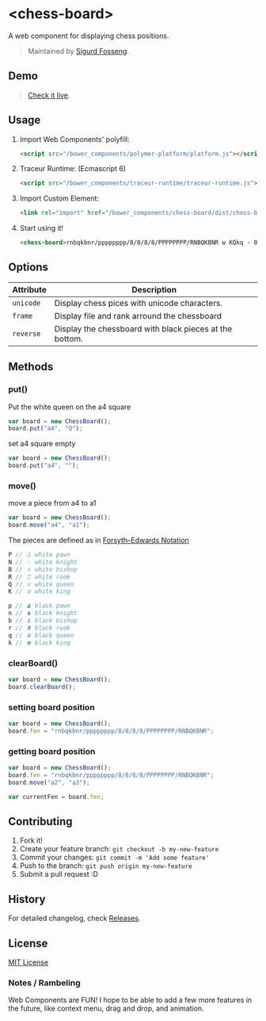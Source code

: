 # &lt;chess-board&gt;

A web component for displaying chess positions.

> Maintained by [Sigurd Fosseng](https://github.com/laat).

## Demo

> [Check it live](http://laat.github.io/chess-board).

## Usage

1. Import Web Components' polyfill:

    ```html
    <script src="/bower_components/polymer-platform/platform.js"></script>
    ```

1. Traceur Runtime:  (Ecmascript 6)

    ```html
    <script src="/bower_components/traceur-runtime/traceur-runtime.js"></script>
    ```

2. Import Custom Element:

    ```html
    <link rel="import" href="/bower_components/chess-board/dist/chess-board.html">
    ```

3. Start using it!

    ```html
    <chess-board>rnbqkbnr/pppppppp/8/8/8/8/PPPPPPPP/RNBQKBNR w KQkq - 0 1</chess-board>
    ```

## Options

Attribute  | Description
---        | ---
`unicode`  | Display chess pices with unicode characters.
`frame`   | Display file and rank arround the chessboard
`reverse`  | Display the chessboard with black pieces at the bottom.

## Methods

### put()
Put the white queen on the a4 square
```js
var board = new ChessBoard();
board.put("a4", "Q");
```

set a4 square empty
```js
var board = new ChessBoard();
board.put("a4", "");
```

### move()
move a piece from a4 to a1
```js
var board = new ChessBoard();
board.move("a4", "a1");
```

The pieces are defined as in [Forsyth–Edwards Notation](https://en.wikipedia.org/wiki/Forsyth%E2%80%93Edwards_Notation)

```js
P // ♙ white pawn
N // ♘ white knight
B // ♗ white bishop
R // ♖ white rook
Q // ♕ white queen
K // ♔ white king

p // ♟ black pawn
n // ♞ black knight
b // ♝ black bishop
r // ♜ black rook
q // ♛ black queen
k // ♚ black king
```

### clearBoard()

```js
var board = new ChessBoard();
board.clearBoard();
```

### setting board position
```js
var board = new ChessBoard();
board.fen = "rnbqkbnr/pppppppp/8/8/8/8/PPPPPPPP/RNBQKBNR";
```

### getting board position
```js
var board = new ChessBoard();
board.fen = "rnbqkbnr/pppppppp/8/8/8/8/PPPPPPPP/RNBQKBNR";
board.move("a2", "a3");

var currentFen = board.fen;
```

## Contributing

1. Fork it!
2. Create your feature branch: `git checkout -b my-new-feature`
3. Commit your changes: `git commit -m 'Add some feature'`
4. Push to the branch: `git push origin my-new-feature`
5. Submit a pull request :D

## History

For detailed changelog, check [Releases](https://github.com/laat/chess-board/releases).

## License

[MIT License](http://opensource.org/licenses/MIT)

### Notes / Rambeling
Web Components are FUN! I hope to be able to add a few more features in the future, like context menu, drag and drop, and animation.
